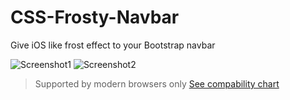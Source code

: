 # CSS-Frosty-Navbar
Give iOS like frost effect to your Bootstrap navbar

![Screenshot1](https://i.imgur.com/mwThwzM.png)
![Screenshot2](https://i.imgur.com/Wr6Px5l.png)

>Supported by modern browsers only
[See compability chart](https://caniuse.com/#feat=css-backdrop-filter)